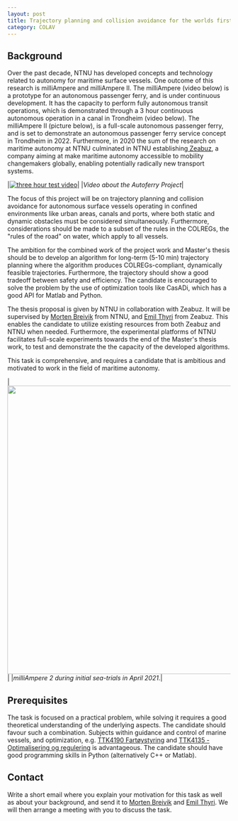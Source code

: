 ```yaml
---
layout: post
title: Trajectory planning and collision avoidance for the worlds first autonomous passenger ferry
category: COLAV
---
```

## Background
Over the past decade, NTNU has developed concepts and technology related to autonomy for maritime surface vessels. One outcome of this research is milliAmpere and milliAmpere II. The milliAmpere (video below) is a prototype for an autonomous passenger ferry, and is under continuous development. It has the capacity to perform fully autonomous transit operations, which is demonstrated through a 3 hour continuous autonomous operation in a canal in Trondheim (video below). The milliAmpere II (picture below), is a full-scale autonomous passenger ferry, and is set to demonstrate an autonomous passenger ferry service concept in Trondheim in 2022. 
Furthermore, in 2020 the sum of the research on maritime autonomy at NTNU culminated in NTNU establishing[ Zeabuz], a company aiming at make maritime autonomy accessible to mobility changemakers globally, enabling potentially radically new transport systems.



|[![three hour test video]](https://www.youtube.com/watch?v=Ry3-yxVaDuE&list=PLc2vvxBHfBcoHvfcIRsFROmJzXhbJCvb5&index=1&ab_channel=NTNUCybernetics)|
|*Video about the Autoferry Project*|

The focus of this project will be on trajectory planning and collision avoidance for autonomous surface vessels operating in confined environments like urban areas, canals and ports, where both static and dynamic obstacles must be considered simultaneously. Furthermore, considerations should be made to a subset of the rules in the COLREGs, the "rules of the road" on water, which apply to all vessels.

The ambition for the combined work of the project work and Master's thesis should be to develop an algorithm for long-term (5-10 min) trajectory planning where the algorithm produces COLREGs-compliant, dynamically feasible trajectories. Furthermore, the trajectory should show a good tradeoff between safety and efficiency. The candidate is encouraged to solve the problem by the use of optimization tools like CasADi, which has a good API for Matlab and Python.

The thesis proposal is given by NTNU in collaboration with Zeabuz. It will be supervised by [Morten Breivik] from NTNU, and [Emil Thyri] from Zeabuz. This enables the candidate to utilize existing resources from both Zeabuz and NTNU when needed. Furthermore, the experimental platforms of NTNU facilitates full-scale experiments towards the end of the Master's thesis work, to test and demonstrate the the capacity of the developed algorithms.  

This task is comprehensive, and requires a candidate that is ambitious and motivated to work in the field of maritime autonomy.

|<img src="{{site.url}}/assets/milliAmpere_2_on_water_during_initial_tests.png" width="650"> |
|*milliAmpere 2 during initial sea-trials in April 2021.*|


## Prerequisites
The task is focused on a practical problem, while solving it requires a good theoretical understanding of the underlying aspects. The candidate should favour such a combination.  Subjects within guidance and control of marine vessels, and optimization, e.g. [TTK4190 Fartøystyring] and [TTK4135 - Optimalisering og regulering] is advantageous. The candidate should have good programming skills in Python (alternatively C++ or Matlab). 

## Contact
Write a short email where you explain your motivation for this task as well as about your background, and send it to [Morten Breivik] and  [Emil Thyri]. We will then arrange a meeting with you to discuss the task.

<!-- ## References
* Thyri, E.H. (2019): “[A Path-Velocity Decomposition Approach to Collision Avoidance for Autonomous Passenger Ferries](https://ntnuopen.ntnu.no/ntnu-xmlui/handle/11250/2625711)”, MSc thesis, NTNU. 
* Thyri, E.H. (2020): “[A Path-Velocity Decomposition Approach to Collision Avoidance for Autonomous Passenger Ferries in Confined Waters](https://www.sciencedirect.com/science/article/pii/S240589632031884X)”, in 2020, 21th IFAC World Congress, Berlin Germany.   -->


[Morten Breivik]: https://www.ntnu.no/ansatte/morten.breivik
[Emil Thyri]: https://www.ntnu.no/ansatte/emil.h.thyri
[three hour test video]: {{site.url}}/assets/telia_video_snip.png
[TTK4190 Fartøystyring]: https://www.ntnu.edu/studies/courses/TTK4190#tab=omEmnet
[TTK4135 - Optimalisering og regulering]: https://www.ntnu.no/studier/emner/TTK4135#tab=omEmnet
[Autoferry project]: https://www.ntnu.edu/autoferry
[ Zeabuz]: https://www.zeabuz.com/